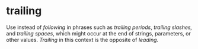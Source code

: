 # trailing

Use instead of *following* in phrases such as *trailing periods*, *trailing slashes,* and *trailing spaces*, which might occur at the end of strings, parameters, or other values. *Trailing* in this context is the opposite of *leading.*
